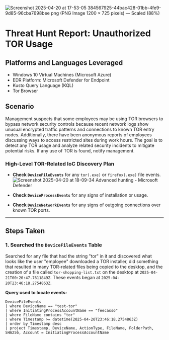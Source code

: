 ![Screenshot 2025-04-20 at 17-53-05 384567925-44bac428-01bb-4fe9-9d85-96cba7698bee png (PNG Image 1200 × 725 pixels) — Scaled (88%)](https://github.com/user-attachments/assets/81104102-92d5-47ce-bcda-c03bccb64d9c)

# Threat Hunt Report: Unauthorized TOR Usage

## Platforms and Languages Leveraged
- Windows 10 Virtual Machines (Microsoft Azure)
- EDR Platform: Microsoft Defender for Endpoint
- Kusto Query Language (KQL)
- Tor Browser

##  Scenario

Management suspects that some employees may be using TOR browsers to bypass network security controls because recent network logs show unusual encrypted traffic patterns and connections to known TOR entry nodes. Additionally, there have been anonymous reports of employees discussing ways to access restricted sites during work hours. The goal is to detect any TOR usage and analyze related security incidents to mitigate potential risks. If any use of TOR is found, notify management.

### High-Level TOR-Related IoC Discovery Plan

- **Check `DeviceFileEvents`** for any `tor(.exe)` or `firefox(.exe)` file events.![Screenshot 2025-04-20 at 18-09-34 Advanced hunting - Microsoft Defender](https://github.com/user-attachments/assets/fc55b977-08de-4b79-92b0-054e3e522673)

- **Check `DeviceProcessEvents`** for any signs of installation or usage.
- **Check `DeviceNetworkEvents`** for any signs of outgoing connections over known TOR ports.

---

## Steps Taken

### 1. Searched the `DeviceFileEvents` Table

Searched for any file that had the string "tor" in it and discovered what looks like the user "employee" downloaded a TOR installer, did something that resulted in many TOR-related files being copied to the desktop, and the creation of a file called `tor-shopping-list.txt` on the desktop at `2025-04-21T00:20:47.7611849Z`. These events began at `2025-04-20T23:46:18.2754863Z`.

**Query used to locate events:**

```kql
DeviceFileEvents  
| where DeviceName == "test-tor"  
| where InitiatingProcessAccountName == "feecasso"  
| where FileName contains "tor"  
| where Timestamp >= datetime(2025-04-20T23:46:18.2754863Z)  
| order by Timestamp desc  
| project Timestamp, DeviceName, ActionType, FileName, FolderPath, SHA256, Account = InitiatingProcessAccountName


